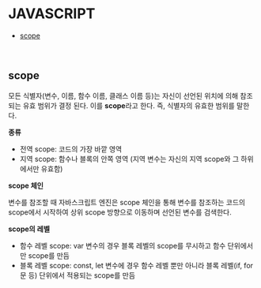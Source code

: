 # JAVASCRIPT

- [scope](#scope)

<br>

## scope

모든 식별자(변수, 이름, 함수 이름, 클래스 이름 등)는 자신이 선언된 위치에 의해 참조되는 유효 범위가 결정 된다. 이를 **scope**라고 한다. 즉, 식별자의 유효한 범위를 말한다.

**종류**

- 전역 scope: 코드의 가장 바깥 영역
- 지역 scope: 함수나 블록의 안쪽 영역 (지역 변수는 자신의 지역 scope와 그 하위에서만 유효함)

**scope 체인**

변수를 참조할 때 자바스크립트 엔진은 scope 체인을 통해 변수를 참조하는 코드의 scope에서 시작하여 상위 scope 방향으로 이동하며 선언된 변수를 검색한다.

**scope의 레벨**

- 함수 레벨 scope: var 변수의 경우 블록 레벨의 scope를 무시하고 함수 단위에서만 scope를 만듬
- 블록 레벨 scope: const, let 변수에 경우 함수 레벨 뿐만 아니라 블록 레벨(if, for문 등) 단위에서 적용되는 scope를 만듬
